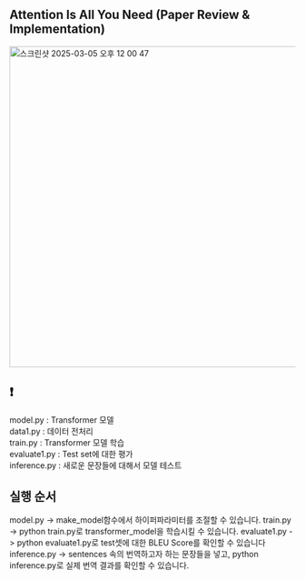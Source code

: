## Attention Is All You Need (Paper Review & Implementation)

<img width="565" alt="스크린샷 2025-03-05 오후 12 00 47" src="https://github.com/user-attachments/assets/180f161d-d757-43cd-b6be-b7fdb4f69f11" />


## ❗️ 
model.py : Transformer 모델 <br>
data1.py : 데이터 전처리 <br>
train.py : Transformer 모델 학습 <br>
evaluate1.py : Test set에 대한 평가 <br>
inference.py : 새로운 문장들에 대해서 모델 테스트 <br>



## 실행 순서

model.py -> make_model함수에서 하이퍼파라미터를 조절할 수 있습니다.
train.py -> python train.py로 transformer_model을 학습시킬 수 있습니다.
evaluate1.py -> python evaluate1.py로 test셋에 대한 BLEU Score를 확인할 수 있습니다
inference.py -> sentences 속의 번역하고자 하는 문장들을 넣고, python inference.py로 실제 번역 결과를 확인할 수 있습니다.
